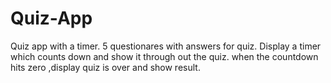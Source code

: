 # Quiz-App
Quiz app with a timer.
5 questionares with answers for quiz.
Display a timer which counts down and show it through out the quiz.
when the countdown hits zero ,display quiz is over and show result.
